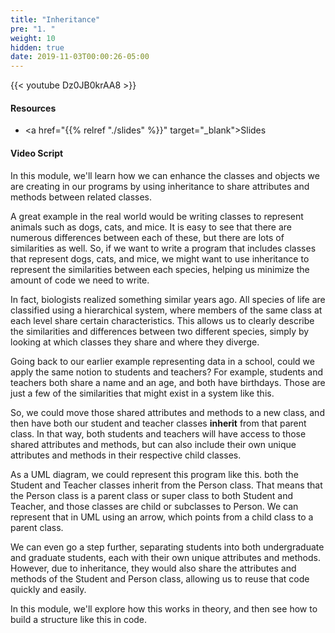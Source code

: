 ```yaml
---
title: "Inheritance"
pre: "1. "
weight: 10
hidden: true
date: 2019-11-03T00:00:26-05:00
---
```


{{< youtube Dz0JB0krAA8 >}}

#### Resources

* <a href="{{% relref "./slides" %}}" target="_blank">Slides</a>

#### Video Script

In this module, we'll learn how we can enhance the classes and objects we are creating in our programs by using inheritance to share attributes and methods between related classes.

A great example in the real world would be writing classes to represent animals such as dogs, cats, and mice. It is easy to see that there are numerous differences between each of these, but there are lots of similarities as well. So, if we want to write a program that includes classes that represent dogs, cats, and mice, we might want to use inheritance to represent the similarities between each species, helping us minimize the amount of code we need to write.

In fact, biologists realized something similar years ago. All species of life are classified using a hierarchical system, where members of the same class at each level share certain characteristics. This allows us to clearly describe the similarities and differences between two different species, simply by looking at which classes they share and where they diverge.

Going back to our earlier example representing data in a school, could we apply the same notion to students and teachers? For example, students and teachers both share a name and an age, and both have birthdays. Those are just a few of the similarities that might exist in a system like this.

So, we could move those shared attributes and methods to a new class, and then have both our student and teacher classes **inherit** from that parent class. In that way, both students and teachers will have access to those shared attributes and methods, but can also include their own unique attributes and methods in their respective child classes.

As a UML diagram, we could represent this program like this. both the Student and Teacher classes inherit from the Person class. That means that the Person class is a parent class or super class to both Student and Teacher, and those classes are child or subclasses to Person. We can represent that in UML using an arrow, which points from a child class to a parent class.

We can even go a step further, separating students into both undergraduate and graduate students, each with their own unique attributes and methods. However, due to inheritance, they would also share the attributes and methods of the Student and Person class, allowing us to reuse that code quickly and easily.

In this module, we'll explore how this works in theory, and then see how to build a structure like this in code.
